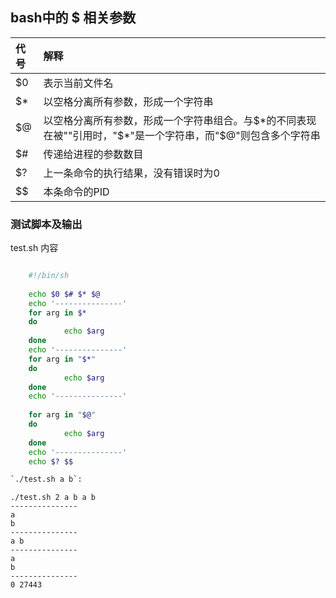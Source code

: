 ## bash中的 $ 相关参数

| 代号    | 解释
| :------| :-----
| $0     | 表示当前文件名
| $*     | 以空格分离所有参数，形成一个字符串
| $@     | 以空格分离所有参数，形成一个字符串组合。与$*的不同表现在被""引用时，"$*"是一个字符串，而"$@"则包含多个字符串
| $#     | 传递给进程的参数数目
| $?     | 上一条命令的执行结果，没有错误时为0
| $$     | 本条命令的PID

### 测试脚本及输出

test.sh 内容

```sh

    #!/bin/sh
    
    echo $0 $# $* $@
    echo '---------------'
    for arg in $*
    do
            echo $arg
    done
    echo '---------------'
    for arg in "$*"
    do
            echo $arg
    done
    echo '---------------'
    
    for arg in "$@"
    do
            echo $arg
    done
    echo '---------------'
    echo $? $$

`./test.sh a b`:

```
    
    ./test.sh 2 a b a b
    ---------------
    a
    b
    ---------------
    a b
    ---------------
    a
    b
    ---------------
    0 27443

```